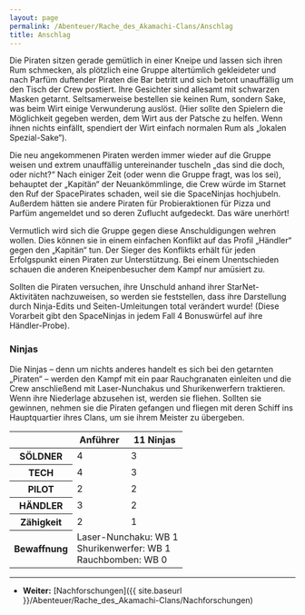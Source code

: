 ```yaml
---
layout: page
permalink: /Abenteuer/Rache_des_Akamachi-Clans/Anschlag
title: Anschlag
---
```




Die Piraten sitzen gerade gemütlich in einer Kneipe und lassen sich ihren Rum schmecken, als plötzlich eine Gruppe altertümlich gekleideter und nach Parfüm duftender Piraten die Bar betritt und sich betont unauffällig um den Tisch der Crew postiert. Ihre Gesichter sind allesamt mit schwarzen Masken getarnt. Seltsamerweise bestellen sie keinen Rum, sondern Sake, was beim Wirt einige Verwunderung auslöst. (Hier sollte den Spielern die Möglichkeit gegeben werden, dem Wirt aus der Patsche zu helfen. Wenn ihnen nichts einfällt, spendiert der Wirt einfach normalen Rum als „lokalen Spezial-Sake“).

Die neu angekommenen Piraten werden immer wieder auf die Gruppe weisen und extrem unauffällig untereinander tuscheln „das sind die doch, oder nicht?“ Nach einiger Zeit (oder wenn die Gruppe fragt, was los sei), behauptet der „Kapitän“ der Neuankömmlinge, die Crew würde im Starnet den Ruf der SpacePirates schaden, weil sie die SpaceNinjas hochjubeln. Außerdem hätten sie andere Piraten für Probieraktionen für Pizza und Parfüm angemeldet und so deren Zuflucht aufgedeckt. Das wäre unerhört!

Vermutlich wird sich die Gruppe gegen diese Anschuldigungen wehren wollen. Dies können sie in einem einfachen Konflikt auf das Profil „Händler“ gegen den „Kapitän“ tun. Der Sieger des Konflikts erhält für jeden Erfolgspunkt einen Piraten zur Unterstützung. Bei einem Unentschieden schauen die anderen Kneipenbesucher dem Kampf nur amüsiert zu.

Sollten die Piraten versuchen, ihre Unschuld anhand ihrer StarNet-Aktivitäten nachzuweisen, so werden sie feststellen, dass ihre Darstellung durch Ninja-Edits und Seiten-Umleitungen total verändert wurde! (Diese Vorarbeit gibt den SpaceNinjas in jedem Fall 4 Bonuswürfel auf ihre Händler-Probe).

### Ninjas

Die Ninjas – denn um nichts anderes handelt es sich bei den getarnten „Piraten“ – werden den Kampf mit ein paar Rauchgranaten einleiten und die Crew anschließend mit Laser-Nunchakus und Shurikenwerfern traktieren. Wenn ihre Niederlage abzusehen ist, werden sie fliehen. Sollten sie gewinnen, nehmen sie die Piraten gefangen und fliegen mit deren Schiff ins Hauptquartier ihres Clans, um sie ihrem Meister zu übergeben.

<table>
<thead>
<tr><th> </th><th>Anführer</th><th>11 Ninjas</th></tr>
</thead>
<tbody>
<tr><th>SÖLDNER</th><td>4</td><td>3</td></tr>
<tr><th>TECH</th><td>4</td><td>3</td></tr>
<tr><th>PILOT</th><td>2</td><td>2</td></tr>
<tr><th>HÄNDLER</th><td>3</td><td>2</td></tr>
<tr><th>Zähigkeit</th><td>2</td><td>1</td></tr>
<tr><th>Bewaffnung</th><td colspan="2" rowspan="1">Laser-Nunchaku: WB 1<br/>
Shurikenwerfer: WB 1<br/>
Rauchbomben: WB 0</td></tr>
</tbody>
</table>

***

- **Weiter:** [Nachforschungen]({{ site.baseurl }}/Abenteuer/Rache_des_Akamachi-Clans/Nachforschungen)
